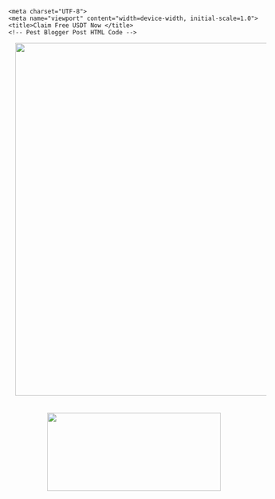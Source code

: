 <!DOCTYPE html>
<html lang="en">
<head>

  
<!-- adcode bellow -->

<style>
.adspop { 
position: fixed;
top: 0; 
bottom: 0;
left: 0;
right: 0; 
height: 100%;

background: rgba(2, 2, 2, 0.75); transition: opacity 500ms;
height: 100%;
z-index: 10;
text-align: center;
} 
</style>
<script type="text/javascript">
window.onload=function() //executes when the page finishes loading
{
document.getElementById('clk').style.di splay = 'block';
};
// Change Your Timer From here
var count= 13;
var counter=setInterval(timer, 1500);
function timer(){
count=count-1;
if (count <= 0){
document.getElementById('clk').style.display='none';
clear Interval(counter);
return;
} document.getElementById("wpsafe-

time").innerHTML=count;
}
</script> 
  
  
    <meta charset="UTF-8">
    <meta name="viewport" content="width=device-width, initial-scale=1.0">
    <title>Claim Free USDT Now </title>
    <!-- Pest Blogger Post HTML Code -->
 <p></p><div class="separator" style="clear: both; text-align: center;"><a href="https://www.profitablegatecpm.com/qvcfk25h?key=30a90d731ab1e870561f4d7e7aa9d07a" style="margin-left: 1em; margin-right: 1em;" target="_blank"><img border="0" data-original-height="800" data-original-width="616" height="707" src="https://www.mailerlite.com/assets/blog/meundies-min.gif" width="616" /></a></div><br />&nbsp;<div class="separator" style="clear: both; text-align: center;"><a href="https://www.profitablegatecpm.com/qvcfk25h?key=30a90d731ab1e870561f4d7e7aa9d07a" style="margin-left: 1em; margin-right: 1em;" target="_blank"><img border="0" data-original-height="452" data-original-width="800" height="157" src="https://i.gifer.com/YFDN.gif" width="348" /></a><script type='text/javascript' src='//pl23081857.profitablegatecpm.com/ba/74/bf/ba74bf1c385ec49ba302a2242d80b9e1.js'></script></div><br /><p></p>
  
<body>

    
  
</body>
</html>
